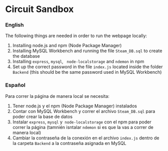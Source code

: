 # Circuit Sandbox

### English

The following things are needed in order to run the webpage locally:
1. Installing node.js and npm (Node Package Manager)
2. Installing MySQL Workbench and running the file ```Steam_DB.sql``` to create the database
3. Installing ```express```, ```mysql```, ``` node-localstorage``` and ```ndemon``` in npm
4. Set up the correct password in the file ```index.js``` located inside the folder ```Backend``` (this should be the same password used in MySQL Workbench)

### Español

Para correr la página de manera local se necesita:
1. Tener node.js y el npm (Node Package Manager) instalados
2. Contar con MySQL Workbench y correr el archivo ```Steam_DB.sql``` para poder crear la base de datos
3. Instalar ```express```, ```mysql``` y``` node-localstorage``` con el npm para poder correr la página (tamnién isntalar ```ndemon``` si es que la vas a correr de manera local)
4. Cambiar la contraseña de la conexión en el archivo ```index.js``` dentro de la carpeta ```Backend``` a la contraseña asignada en MySQL
